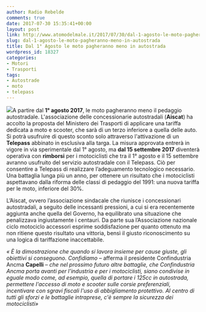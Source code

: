 ```yaml
---
author: Radio Rebelde
comments: true
date: 2017-07-30 15:35:41+00:00
layout: post
link: http://www.atomodelmale.it/2017/07/30/dal-1-agosto-le-moto-pagheranno-meno-in-autostrada/
slug: dal-1-agosto-le-moto-pagheranno-meno-in-autostrada
title: Dal 1° Agosto le moto pagheranno meno in autostrada
wordpress_id: 18327
categories:
- Motori
- Trasporti
tags:
- Autostrade
- moto
- telepass
---
```


![](http://www.atomodelmale.it/wp-content/uploads/2017/07/575955-5x2-lg-300x120.jpg)A partire dal **1° agosto 2017**, le moto pagheranno meno il pedaggio autostradale.
L'associazione delle concessionarie autostradali (**Aiscat**) ha accolto la proposta del Ministero dei Trasporti di applicare una tariffa dedicata a moto e scooter, che sarà di un terzo inferiore a quella delle auto. Si potrà usufruire di questo sconto solo attraverso l'attivazione di un **Telepass** abbinato in esclusiva alla targa.
La misura approvata entrerà in vigore in via sperimentale dal 1° agosto, ma **dal 15 settembre 2017** diventerà operativa con **rimborsi** per i motociclisti che tra il 1° agosto e il 15 settembre avranno usufruito del servizio autostradale con il Telepass. Ciò per consentire a Telepass di realizzare l’adeguamento tecnologico necessario.
Una battaglia lunga più un anno, per ottenere un risultato che i motociclisti aspettavano dalla riforma delle classi di pedaggio del 1991: una nuova tariffa per le moto, inferiore del 30%.



L’Aiscat, ovvero l’associazione sindacale che riunisce i concessionari autostradali, a seguito delle incessanti pressioni, a cui si era recentemente aggiunta anche quella del Governo, ha equilibrato una situazione che penalizzava ingiustamente i centauri. Da parte sua l’Associazione nazionale ciclo motociclo accessori esprime soddisfazione per quanto ottenuto ma non ritiene questo risultato una vittoria, bensì il giusto riconoscimento su una logica di tariffazione inaccettabile.

_« È la dimostrazione che quando si lavora insieme per cause giuste, gli obiettivi si conseguono. Confidiamo_ – afferma il presidente Confindustria Ancma **Capelli** – _che nel prossimo futuro altre battaglie, che Confindustria Ancma porta avanti per l'industria e per i motociclisti, siano condivise in eguale modo come, ad esempio, quella di portare i 125cc in autostrada, permettere l'accesso di moto e scooter sulle corsie preferenziali, incentivare con sgravi fiscali l'uso di abbigliamento protettivo. Al centro di tutti gli sforzi e le battaglie intraprese, c'è sempre la sicurezza dei motociclisti»_
